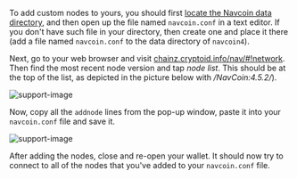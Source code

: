 To add custom nodes to yours, you should first [locate the Navcoin data directory](#locate-data), and then open up the file named `navcoin.conf` in a text editor. If you don't have such file in your directory, then create one and place it there (add a file named `navcoin.conf` to the data directory of `navcoin4`).

Next, go to your web browser and visit [chainz.cryptoid.info/nav/#!network](https://chainz.cryptoid.info/nav/#!network). Then find the most recent node version and tap *node list*. This should be at the top of the list, as depicted in the picture below with */NavCoin:4.5.2/*).

![support-image](images/where-is-the-node-list.png)

Now, copy all the `addnode` lines from the pop-up window, paste it into your `navcoin.conf` file and save it.

![support-image](https://github.com/anquii/KnowledgeBase/blob/anquii-website-content/content/support/new/full-nodes/images/node-list.png?raw=true)

After adding the nodes, close and re-open your wallet. It should now try to connect to all of the nodes that you've added to your `navcoin.conf` file.
